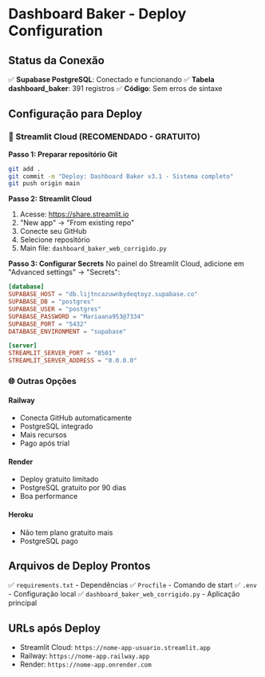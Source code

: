 # Dashboard Baker - Deploy Configuration

## Status da Conexão
✅ **Supabase PostgreSQL**: Conectado e funcionando
✅ **Tabela dashboard_baker**: 391 registros
✅ **Código**: Sem erros de sintaxe

## Configuração para Deploy

### 🚀 Streamlit Cloud (RECOMENDADO - GRATUITO)

**Passo 1: Preparar repositório Git**
```bash
git add .
git commit -m "Deploy: Dashboard Baker v3.1 - Sistema completo"
git push origin main
```

**Passo 2: Streamlit Cloud**
1. Acesse: https://share.streamlit.io
2. "New app" → "From existing repo"
3. Conecte seu GitHub
4. Selecione repositório
5. Main file: `dashboard_baker_web_corrigido.py`

**Passo 3: Configurar Secrets**
No painel do Streamlit Cloud, adicione em "Advanced settings" → "Secrets":

```toml
[database]
SUPABASE_HOST = "db.lijtncazuwnbydeqtoyz.supabase.co"
SUPABASE_DB = "postgres"
SUPABASE_USER = "postgres"
SUPABASE_PASSWORD = "Mariaana953@7334"
SUPABASE_PORT = "5432"
DATABASE_ENVIRONMENT = "supabase"

[server]
STREAMLIT_SERVER_PORT = "8501"
STREAMLIT_SERVER_ADDRESS = "0.0.0.0"
```

### 🌐 Outras Opções

#### Railway
- Conecta GitHub automaticamente
- PostgreSQL integrado
- Mais recursos
- Pago após trial

#### Render
- Deploy gratuito limitado
- PostgreSQL gratuito por 90 dias
- Boa performance

#### Heroku
- Não tem plano gratuito mais
- PostgreSQL pago

## Arquivos de Deploy Prontos
✅ `requirements.txt` - Dependências
✅ `Procfile` - Comando de start
✅ `.env` - Configuração local
✅ `dashboard_baker_web_corrigido.py` - Aplicação principal

## URLs após Deploy
- Streamlit Cloud: `https://nome-app-usuario.streamlit.app`
- Railway: `https://nome-app.railway.app`
- Render: `https://nome-app.onrender.com`
